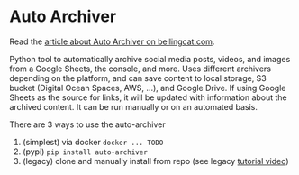 # Auto Archiver
Read the [article about Auto Archiver on bellingcat.com](https://www.bellingcat.com/resources/2022/09/22/preserve-vital-online-content-with-bellingcats-auto-archiver-tool/).


Python tool to automatically archive social media posts, videos, and images from a Google Sheets, the console, and more. Uses different archivers depending on the platform, and can save content to local storage, S3 bucket (Digital Ocean Spaces, AWS, ...), and Google Drive. If using Google Sheets as the source for links, it will be updated with information about the archived content. It can be run manually or on an automated basis.

There are 3 ways to use the auto-archiver
1. (simplest) via docker `docker ... TODO`
2. (pypi) `pip install auto-archiver`
3. (legacy) clone and manually install from repo (see legacy [tutorial video](https://youtu.be/VfAhcuV2tLQ))
